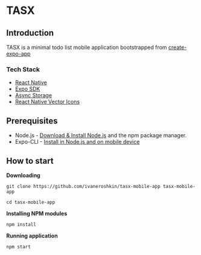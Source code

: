 # TASX

## Introduction

TASX is a minimal todo list mobile application bootstrapped from [create-expo-app](https://docs.expo.dev/get-started/create-a-new-app/)

### Tech Stack

- [React Native](https://reactnative.dev/)
- [Expo SDK](https://expo.dev/)
- [Async Storage](https://react-native-async-storage.github.io/async-storage/)
- [React Native Vector Icons](https://github.com/oblador/react-native-vector-icons)


## Prerequisites

- Node.js - [Download & Install Node.js](https://nodejs.org/en/download/) and the npm package manager.
- Expo-CLI - [Install in Node.js and on mobile device](https://docs.expo.dev/)

## How to start

**Downloading**

```
git clone https://github.com/ivaneroshkin/tasx-mobile-app tasx-mobile-app

cd tasx-mobile-app
```

**Installing NPM modules**

```
npm install
```

**Running application**

```
npm start
